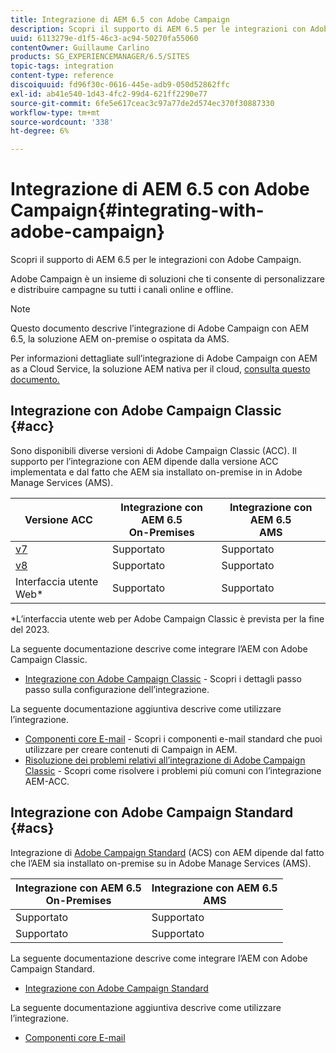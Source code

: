 ```yaml
---
title: Integrazione di AEM 6.5 con Adobe Campaign
description: Scopri il supporto di AEM 6.5 per le integrazioni con Adobe Campaign.
uuid: 6113279e-d1f5-46c3-ac94-50270fa55060
contentOwner: Guillaume Carlino
products: SG_EXPERIENCEMANAGER/6.5/SITES
topic-tags: integration
content-type: reference
discoiquuid: fd96f30c-0616-445e-adb9-050d52862ffc
exl-id: ab41e540-1d43-4fc2-99d4-621ff2290e77
source-git-commit: 6fe5e617ceac3c97a77de2d574ec370f30887330
workflow-type: tm+mt
source-wordcount: '338'
ht-degree: 6%

---
```



# Integrazione di AEM 6.5 con Adobe Campaign{#integrating-with-adobe-campaign}

Scopri il supporto di AEM 6.5 per le integrazioni con Adobe Campaign.

Adobe Campaign è un insieme di soluzioni che ti consente di personalizzare e distribuire campagne su tutti i canali online e offline.

>[!NOTE]
>
>Questo documento descrive l’integrazione di Adobe Campaign con AEM 6.5, la soluzione AEM on-premise o ospitata da AMS.
>
>Per informazioni dettagliate sull’integrazione di Adobe Campaign con AEM as a Cloud Service, la soluzione AEM nativa per il cloud, [consulta questo documento.](https://experienceleague.adobe.com/docs/experience-manager-cloud-service/content/sites/integrations/campaign.html)

## Integrazione con Adobe Campaign Classic {#acc}

Sono disponibili diverse versioni di Adobe Campaign Classic (ACC). Il supporto per l’integrazione con AEM dipende dalla versione ACC implementata e dal fatto che AEM sia installato on-premise in in Adobe Manage Services (AMS).

| Versione ACC | Integrazione con AEM 6.5 <br>On-Premises | Integrazione con AEM 6.5<br>AMS |
|---|---|---|
| [v7](https://experienceleague.adobe.com/docs/campaign-classic.html?lang=it) | Supportato | Supportato |
| [v8](https://experienceleague.adobe.com/docs/campaign-v8.html) | Supportato | Supportato |
| Interfaccia utente Web* | Supportato | Supportato |

*L’interfaccia utente web per Adobe Campaign Classic è prevista per la fine del 2023.

La seguente documentazione descrive come integrare l’AEM con Adobe Campaign Classic.

* [Integrazione con Adobe Campaign Classic](/help/sites-administering/campaignonpremise.md) - Scopri i dettagli passo passo sulla configurazione dell’integrazione.

La seguente documentazione aggiuntiva descrive come utilizzare l’integrazione.

* [Componenti core E-mail](https://experienceleague.adobe.com/docs/experience-manager-core-components/using/email/introduction.html) - Scopri i componenti e-mail standard che puoi utilizzare per creare contenuti di Campaign in AEM.
* [Risoluzione dei problemi relativi all’integrazione di Adobe Campaign Classic](/help/sites-administering/troubleshooting-campaignintegration.md) - Scopri come risolvere i problemi più comuni con l’integrazione AEM-ACC.

## Integrazione con Adobe Campaign Standard {#acs}

Integrazione di [Adobe Campaign Standard](https://experienceleague.adobe.com/docs/campaign-standard.html) (ACS) con AEM dipende dal fatto che l’AEM sia installato on-premise su in Adobe Manage Services (AMS).

| Integrazione con AEM 6.5 <br>On-Premises | Integrazione con AEM 6.5<br>AMS |
|---|---|
| Supportato | Supportato |
| Supportato | Supportato |

La seguente documentazione descrive come integrare l’AEM con Adobe Campaign Standard.

* [Integrazione con Adobe Campaign Standard](/help/sites-administering/campaignstandard.md)

La seguente documentazione aggiuntiva descrive come utilizzare l’integrazione.

* [Componenti core E-mail](https://experienceleague.adobe.com/docs/experience-manager-core-components/using/email/introduction.html)
